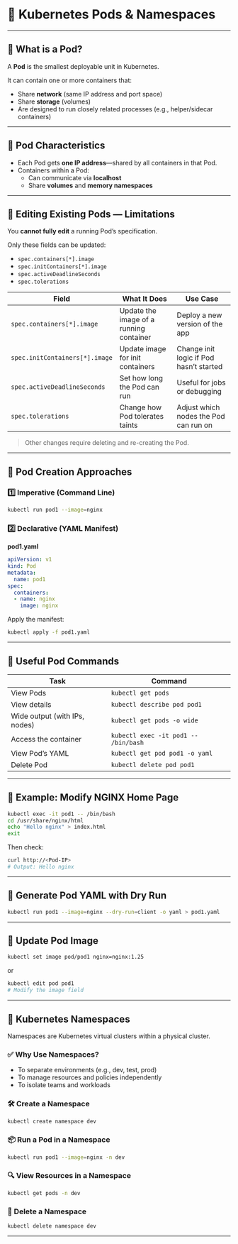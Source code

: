 # 🧱 Kubernetes Pods & Namespaces

---

## 🔹 What is a Pod?
A **Pod** is the smallest deployable unit in Kubernetes.

It can contain one or more containers that:
- Share **network** (same IP address and port space)
- Share **storage** (volumes)
- Are designed to run closely related processes (e.g., helper/sidecar containers)

---

## 🔹 Pod Characteristics
- Each Pod gets **one IP address**—shared by all containers in that Pod.
- Containers within a Pod:
  - Can communicate via **localhost**
  - Share **volumes** and **memory namespaces**

---

## 🔹 Editing Existing Pods — Limitations
You **cannot fully edit** a running Pod’s specification.

Only these fields can be updated:
- `spec.containers[*].image`
- `spec.initContainers[*].image`
- `spec.activeDeadlineSeconds`
- `spec.tolerations`

| Field                          | What It Does                            | Use Case                                |
| ------------------------------ | --------------------------------------- | --------------------------------------- |
| `spec.containers[*].image`     | Update the image of a running container | Deploy a new version of the app         |
| `spec.initContainers[*].image` | Update image for init containers        | Change init logic if Pod hasn’t started |
| `spec.activeDeadlineSeconds`   | Set how long the Pod can run            | Useful for jobs or debugging            |
| `spec.tolerations`             | Change how Pod tolerates taints         | Adjust which nodes the Pod can run on   |

> Other changes require deleting and re-creating the Pod.

---

## 🔹 Pod Creation Approaches

### 1️⃣ Imperative (Command Line)
```bash
kubectl run pod1 --image=nginx
```

### 2️⃣ Declarative (YAML Manifest)
**pod1.yaml**
```yaml
apiVersion: v1
kind: Pod
metadata:
  name: pod1
spec:
  containers:
  - name: nginx
    image: nginx
```

Apply the manifest:
```bash
kubectl apply -f pod1.yaml
```

---

## 🔹 Useful Pod Commands

| Task                            | Command                                  |
|---------------------------------|------------------------------------------|
| View Pods                       | `kubectl get pods`                       |
| View details                    | `kubectl describe pod pod1`             |
| Wide output (with IPs, nodes)   | `kubectl get pods -o wide`              |
| Access the container            | `kubectl exec -it pod1 -- /bin/bash`    |
| View Pod’s YAML                 | `kubectl get pod pod1 -o yaml`          |
| Delete Pod                      | `kubectl delete pod pod1`               |

---

## 🔹 Example: Modify NGINX Home Page
```bash
kubectl exec -it pod1 -- /bin/bash
cd /usr/share/nginx/html
echo "Hello nginx" > index.html
exit
```

Then check:
```bash
curl http://<Pod-IP>
# Output: Hello nginx
```

---

## 🔹 Generate Pod YAML with Dry Run
```bash
kubectl run pod1 --image=nginx --dry-run=client -o yaml > pod1.yaml
```

---

## 🔹 Update Pod Image
```bash
kubectl set image pod/pod1 nginx=nginx:1.25
```
or
```bash
kubectl edit pod pod1
# Modify the image field
```

---

## 🔹 Kubernetes Namespaces

Namespaces are Kubernetes virtual clusters within a physical cluster.

### ✅ Why Use Namespaces?
- To separate environments (e.g., dev, test, prod)
- To manage resources and policies independently
- To isolate teams and workloads

### 🛠 Create a Namespace
```bash
kubectl create namespace dev
```

### 📦 Run a Pod in a Namespace
```bash
kubectl run pod1 --image=nginx -n dev
```

### 🔍 View Resources in a Namespace
```bash
kubectl get pods -n dev
```

### 🧹 Delete a Namespace
```bash
kubectl delete namespace dev
```

---
